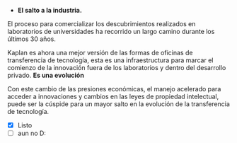 * **El salto a la industria.** 

El proceso para comercializar los descubrimientos realizados en laboratorios de universidades ha recorrido un largo camino durante los últimos 30 años. 

Kaplan es ahora una mejor versión de las formas de oficinas de transferencia de tecnología, esta es una infraestructura para marcar el comienzo de la innovación fuera de los laboratorios y  dentro del desarrollo privado. **Es una evolución**

Con este cambio de las presiones económicas, el manejo acelerado para acceder a innovaciones y cambios en las leyes de  propiedad intelectual, puede ser la cúspide para un mayor salto en la evolución de la transferencia de tecnología. 


- [x] Listo
- [ ] aun no D:
